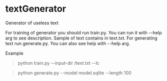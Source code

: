 # textGenerator
Generator of useless text

For training of generator you should run train.py. You can run it with --help arg to see description. Sample of text contains in text.txt. For generating text run generate.py. You can also see help with --help arg.

Example

> python train.py --input-dir <Directory>/text.txt --lc

> python generate.py --model model.sqlite --length 100
